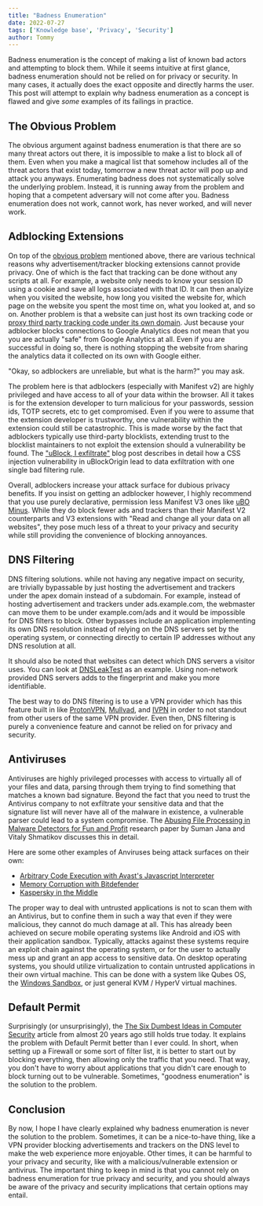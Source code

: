 ```yaml
---
title: "Badness Enumeration"
date: 2022-07-27
tags: ['Knowledge base', 'Privacy', 'Security']
author: Tommy
---
```


Badness enumeration is the concept of making a list of known bad actors and attempting to block them. While it seems intuitive at first glance, badness enumeration should not be relied on for privacy or security. In many cases, it actually does the exact opposite and directly harms the user. This post will attempt to explain why badness enumeration as a concept is flawed and give *some* examples of its failings in practice.

## The Obvious Problem

The obvious argument against badness enumeration is that there are so many threat actors out there, it is impossible to make a list to block all of them. Even when you make a magical list that somehow includes all of the threat actors that exist today, tomorrow a new threat actor will pop up and attack you anyways. Enumerating badness does not systematically solve the underlying problem. Instead, it is running away from the problem and hoping that a competent adversary will not come after you. Badness enumeration does not work, cannot work, has never worked, and will never work.

## Adblocking Extensions

On top of the [obvious problem](#the-obvious-problem) mentioned above, there are various technical reasons why advertisement/tracker blocking extensions cannot provide privacy. One of which is the fact that tracking can be done without any scripts at all. For example, a website only needs to know your session ID using a cookie and save all logs associated with that ID. It can then analyize when you visited the website, how long you visited the website for, which page on the website you spent the most time on, what you looked at, and so on. Another problem is that a website can just host its own tracking code or [proxy third party tracking code under its own domain](https://gist.github.com/paivaric/211ca15afd48c5686226f5f747539e8b). Just because your adblocker blocks connections to Google Analytics does not mean that you you are actually "safe" from Google Analytics at all. Even if you are successful in doing so, there is nothing stopping the website from sharing the analytics data it collected on its own with Google either.

"Okay, so adblockers are unreliable, but what is the harm?" you may ask.

The problem here is that adblockers (especially with Manifest v2) are highly privileged and have access to all of your data within the browser. All it takes is for the extension developer to turn malicious for your passwords, session ids, TOTP secrets, etc to get compromised. Even if you were to assume that the extension developer is trustworthy, one vulnerability within the extension could still be catastrophic. This is made worse by the fact that adblockers typically use third-party blocklists, extending trust to the blocklist maintainers to not exploit the extension should a vulnerability be found. The ["uBlock, I exfiltrate"](https://portswigger.net/research/ublock-i-exfiltrate-exploiting-ad-blockers-with-css) blog post describes in detail how a CSS injection vulnerability in uBlockOrigin lead to data exfiltration with one single bad filtering rule.

Overall, adblockers increase your attack surface for dubious privacy benefits. If you insist on getting an adblocker however, I highly recommend that you use purely declarative, permission less Manifest V3 ones like [uBO Minus](https://chrome.google.com/webstore/detail/ubo-minus-mv3/ddkjiahejlhfcafbddmgiahcphecmpfh). While they do block fewer ads and trackers than their Manifest V2 counterparts and V3 extensions with "Read and change all your data on all websites", they pose much less of a threat to your privacy and security while still providing the convenience of blocking annoyances.

## DNS Filtering

DNS filtering solutions. while not having any negative impact on security, are trivially bypassable by just hosting the advertisement and trackers under the apex domain instead of a subdomain. For example, instead of hosting advertisement and trackers under ads.example.com, the webmaster can move them to be under example.com/ads and it would be impossible for DNS filters to block. Other bypasses include an application implementing its own DNS resolution instead of relying on the DNS servers set by the operating system, or connecting directly to certain IP addresses without any DNS resolution at all.

It should also be noted that websites can detect which DNS servers a visitor uses. You can look at [DNSLeakTest](https://www.dnsleaktest.com/) as an example. Using non-network provided DNS servers adds to the fingerprint and make you more identifiable.

The best way to do DNS filtering is to use a VPN provider which has this feature built in like [ProtonVPN](https://protonvpn.com), [Mullvad](https://mullvad.net), and [IVPN](https://www.ivpn.net/) in order to not standout from other users of the same VPN provider. Even then, DNS filtering is purely a convenience feature and cannot be relied on for privacy and security.

## Antiviruses

Antiviruses are highly privileged processes with access to virtually all of your files and data, parsing through them trying to find something that matches a known bad signature. Beyond the fact that you need to trust the Antivirus company to not exfiltrate your sensitive data and that the signature list will never have all of the malware in existence, a vulnerable parser could lead to a system compromise. The [Abusing File Processing in Malware Detectors for Fun and Profit](/researches/Abusing-File-Processing-in-Malware-Detectors-for-Fun-and-Profit.pdf) research paper by Suman Jana and Vitaly Shmatikov discusses this in detail.

Here are some other examples of Anviruses being attack surfaces on their own:
- [Arbitrary Code Execution with Avast's Javascript Interpreter](https://github.com/taviso/avscript)
- [Memory Corruption with Bitdefender](https://landave.io/2020/11/bitdefender-upx-unpacking-featuring-ten-memory-corruptions/)
- [Kaspersky in the Middle](https://web.archive.org/web/20210729054039/https://palant.info/2019/08/19/kaspersky-in-the-middle-what-could-possibly-go-wrong/)


The proper way to deal with untrusted applications is not to scan them with an Antivirus, but to confine them in such a way that even if they were malicious, they cannot do much damage at all. This has already been achieved on secure mobile operating systems like Android and iOS with their application sandbox. Typically, attacks against these systems require an exploit chain against the operating system, or for the user to actually mess up and grant an app access to sensitive data. On desktop operating systems, you should utilize virtualization to contain untrusted applications in their own virtual machine. This can be done with a system like Qubes OS, the [Windows Sandbox](https://docs.microsoft.com/en-us/windows/security/threat-protection/windows-sandbox/windows-sandbox-overview), or just general KVM / HyperV virtual machines.


## Default Permit

Surprisingly (or unsurprisingly), the [The Six Dumbest Ideas in Computer Security](https://www.ranum.com/security/computer_security/editorials/dumb/) article from almost 20 years ago still holds true today. It explains the problem with Default Permit better than I ever could. In short, when setting up a Firewall or some sort of filter list, it is better to start out by blocking everything, then allowing only the traffic that you need. That way, you don't have to worry about applications that you didn't care enough to block turning out to be vulnerable. Sometimes, "goodness enumeration" is the solution to the problem.

## Conclusion

By now, I hope I have clearly explained why badness enumeration is never the solution to the problem. Sometimes, it can be a nice-to-have thing, like a VPN provider blocking advertisements and trackers on the DNS level to make the web experience more enjoyable. Other times, it can be harmful to your privacy and security, like with a malicious/vulnerable extension or antivirus. The important thing to keep in mind is that you cannot rely on badness enumeration for true privacy and security, and you should always be aware of the privacy and security implications that certain options may entail.
